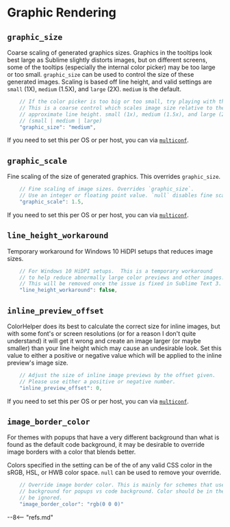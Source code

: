 # Graphic Rendering

## `graphic_size`

Coarse scaling of generated graphics sizes. Graphics in the tooltips look best large as Sublime slightly distorts
images, but on different screens, some of the tooltips (especially the internal color picker) may be too large or too
small. `graphic_size` can be used to control the size of these generated images.  Scaling is based off line height, and
valid settings are `small` (1X), `medium` (1.5X), and `large` (2X). `medium` is the default.

```js
    // If the color picker is too big or too small, try playing with this.
    // This is a coarse control which scales image size relative to the
    // approximate line height. small (1x), medium (1.5x), and large (2x).
    // (small | medium | large)
    "graphic_size": "medium",
```

If you need to set this per OS or per host, you can via [`multiconf`](./index.md#multiconf).

## `graphic_scale`

Fine scaling of the size of generated graphics. This overrides `graphic_size`.

```js
    // Fine scaling of image sizes. Overrides `graphic_size`.
    // Use an integer or floating point value. `null` disables fine scaling.
    "graphic_scale": 1.5,
```

If you need to set this per OS or per host, you can via [`multiconf`](./index.md#multiconf).

## `line_height_workaround`

Temporary workaround for Windows 10 HiDPI setups that reduces image sizes.

```js
    // For Windows 10 HiDPI setups.  This is a temporary workaround
    // to help reduce abnormally large color previews and other images.
    // This will be removed once the issue is fixed in Sublime Text 3.
    "line_height_workaround": false,
```

## `inline_preview_offset`

ColorHelper does its best to calculate the correct size for inline images, but with some font's or screen resolutions
(or for a reason I don't quite understand) it will get it wrong and create an image larger (or maybe smaller) than your
line height which may cause an undesirable look. Set this value to either a positive or negative value which will be
applied to the inline preview's image size.

```js
    // Adjust the size of inline image previews by the offset given.
    // Please use either a positive or negative number.
    "inline_preview_offset": 0,
```

If you need to set this per OS or per host, you can via [`multiconf`](#multiconf).

## `image_border_color`

For themes with popups that have a very different background than what is found as the default code background, it may
be desirable to override image borders with a color that blends better.

Colors specified in the setting can be of the of any valid CSS color in the sRGB, HSL, or HWB color space. `null` can be
used to remove your override.

```js
    // Override image border color. This is mainly for schemes that use a dramatically different
    // background for popups vs code background. Color should be in the form `#RRGGBB`. Alpha channels will
    // be ignored.
    "image_border_color": "rgb(0 0 0)"
```

--8<-- "refs.md"
